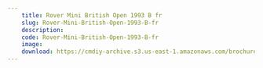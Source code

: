 ```yaml
---
    title: Rover Mini British Open 1993 B fr
    slug: Rover-Mini-British-Open-1993-B-fr
    description:
    code: Rover-Mini-British-Open-1993-B-fr
    image:
    download: https://cmdiy-archive.s3.us-east-1.amazonaws.com/brochures/documents/Rover+Mini+British+Open+1993+B+fr.pdf
---
```

<!-- Content of the page -->

##
        